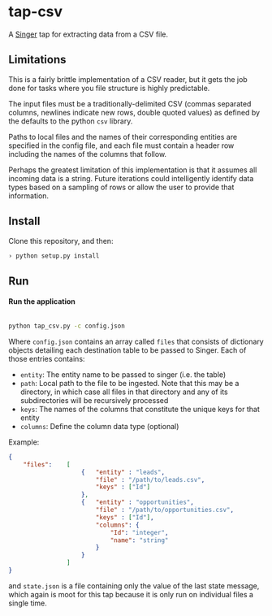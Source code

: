# tap-csv

A [Singer](https://singer.io) tap for extracting data from a CSV file.

## Limitations

This is a fairly brittle implementation of a CSV reader, but it gets 
the job done for tasks where you file structure is highly predictable.

The input files must be a traditionally-delimited CSV (commas separated
columns, newlines indicate new rows, double quoted values) as defined 
by the defaults to the python `csv` library.

Paths to local files and the names of their corresponding entities are
specified in the config file, and each file must contain a header row
including the names of the columns that follow.

Perhaps the greatest limitation of this implementation is that it
assumes all incoming data is a string. Future iterations could
intelligently identify data types based on a sampling of rows or
allow the user to provide that information.


## Install

Clone this repository, and then:

```bash
› python setup.py install
```

## Run

#### Run the application

```bash

python tap_csv.py -c config.json

```

Where `config.json` contains an array called `files` that consists of dictionary objects detailing each destination table to be passed to Singer. Each of those entries contains: 
* `entity`: The entity name to be passed to singer (i.e. the table)
* `path`: Local path to the file to be ingested. Note that this may be a directory, in which case all files in that directory and any of its subdirectories will be recursively processed
* `keys`: The names of the columns that constitute the unique keys for that entity
* `columns`: Define the column data type (optional)

Example:

```json
{
	"files":	[ 	
					{	"entity" : "leads",
						"file" : "/path/to/leads.csv",
						"keys" : ["Id"]
					},
					{	"entity" : "opportunities",
						"file" : "/path/to/opportunities.csv",
						"keys" : ["Id"],
						"columns": {
							"Id": "integer",
							"name": "string"
						}
					}
				]
}
```

and `state.json` is a file containing only the value of the last state
message, which again is moot for this tap because it is only run on
individual files a single time.


